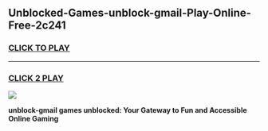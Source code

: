 
## Unblocked-Games-unblock-gmail-Play-Online-Free-2c241
<h3>
<a href="https://premium76.site?title=unblock-gmail&ref=26A">CLICK TO PLAY</a></h3>
<hr>

<h3>
<a href="https://premium76.site?title=unblock-gmail&ref=26A">CLICK 2 PLAY</a>
  
</h3>

<a href="https://premium76.site?title=unblock-gmail&ref=26A"><img src="https://clearcache.store/games.png"></a>


**unblock-gmail games unblocked: Your Gateway to Fun and Accessible Online Gaming**
